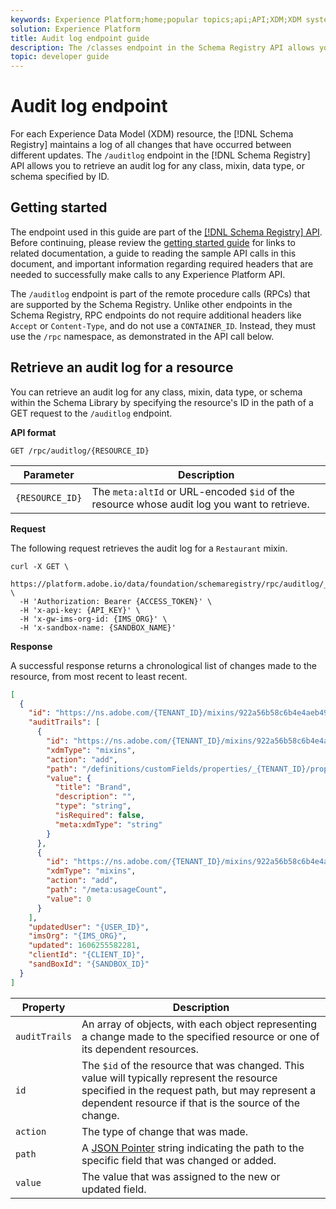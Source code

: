 ```yaml
---
keywords: Experience Platform;home;popular topics;api;API;XDM;XDM system;;experience data model;Experience data model;Experience Data Model;data model;Data Model;export;import;rpc;
solution: Experience Platform
title: Audit log endpoint guide
description: The /classes endpoint in the Schema Registry API allows you to programmatically manage XDM classes within your experience application.
topic: developer guide
---
```


# Audit log endpoint

For each Experience Data Model (XDM) resource, the [!DNL Schema Registry] maintains a log of all changes that have occurred between different updates. The `/auditlog` endpoint in the [!DNL Schema Registry] API allows you to retrieve an audit log for any class, mixin, data type, or schema specified by ID.

## Getting started

The endpoint used in this guide are part of the [[!DNL Schema Registry] API](https://www.adobe.io/apis/experienceplatform/home/api-reference.html#!acpdr/swagger-specs/mixin-registry.yaml). Before continuing, please review the [getting started guide](./getting-started.md) for links to related documentation, a guide to reading the sample API calls in this document, and important information regarding required headers that are needed to successfully make calls to any Experience Platform API.

The `/auditlog` endpoint is part of the remote procedure calls (RPCs) that are supported by the Schema Registry. Unlike other endpoints in the Schema Registry, RPC endpoints do not require additional headers like `Accept` or `Content-Type`, and do not use a `CONTAINER_ID`. Instead, they must use the `/rpc` namespace, as demonstrated in the API call below.

## Retrieve an audit log for a resource

You can retrieve an audit log for any class, mixin, data type, or schema within the Schema Library by specifying the resource's ID in the path of a GET request to the `/auditlog` endpoint.

**API format**

```http
GET /rpc/auditlog/{RESOURCE_ID}
```

| Parameter | Description |
| --- | --- |
| `{RESOURCE_ID}` | The `meta:altId` or URL-encoded `$id` of the resource whose audit log you want to retrieve. |

**Request**

The following request retrieves the audit log for a `Restaurant` mixin.

```shell
curl -X GET \
  https://platform.adobe.io/data/foundation/schemaregistry/rpc/auditlog/_{TENANT_ID}.mixins.922a56b58c6b4e4aeb49e577ec82752106ffe8971b23b4d9 \
  -H 'Authorization: Bearer {ACCESS_TOKEN}' \
  -H 'x-api-key: {API_KEY}' \
  -H 'x-gw-ims-org-id: {IMS_ORG}' \
  -H 'x-sandbox-name: {SANDBOX_NAME}'
```

**Response**

A successful response returns a chronological list of changes made to the resource, from most recent to least recent.

```json
[
  {
    "id": "https://ns.adobe.com/{TENANT_ID}/mixins/922a56b58c6b4e4aeb49e577ec82752106ffe8971b23b4d9",
    "auditTrails": [
      {
        "id": "https://ns.adobe.com/{TENANT_ID}/mixins/922a56b58c6b4e4aeb49e577ec82752106ffe8971b23b4d9",
        "xdmType": "mixins",
        "action": "add",
        "path": "/definitions/customFields/properties/_{TENANT_ID}/properties/brand",
        "value": {
          "title": "Brand",
          "description": "",
          "type": "string",
          "isRequired": false,
          "meta:xdmType": "string"
        }
      },
      {
        "id": "https://ns.adobe.com/{TENANT_ID}/mixins/922a56b58c6b4e4aeb49e577ec82752106ffe8971b23b4d9",
        "xdmType": "mixins",
        "action": "add",
        "path": "/meta:usageCount",
        "value": 0
      }
    ],
    "updatedUser": "{USER_ID}",
    "imsOrg": "{IMS_ORG}",
    "updated": 1606255582281,
    "clientId": "{CLIENT_ID}",
    "sandBoxId": "{SANDBOX_ID}"
  }
]
```

| Property | Description |
| --- | --- |
| `auditTrails` | An array of objects, with each object representing a change made to the specified resource or one of its dependent resources. |
| `id` | The `$id` of the resource that was changed. This value will typically represent the resource specified in the request path, but may represent a dependent resource if that is the source of the change. |
| `action` | The type of change that was made. |
| `path` | A [JSON Pointer](../../landing/api-fundamentals.md#json-pointer) string indicating the path to the specific field that was changed or added. |
| `value` | The value that was assigned to the new or updated field. |